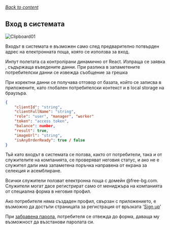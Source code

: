 ###### [Back to content](/README.md)

## Вход в системата

![Clipboard01](https://github.com/yuchormanski/React-BMX-Project/assets/693307/13e74ef9-a7a5-4362-91fd-00b380581030)

Входът в системата е възможен само след предварително потвърден адрес на електронната поща, която се използва за вход.

Инпут полетата са контролiрани динамично от React.
Изпраща се заявка , съдържаща въведените данни.
При разлика в запаметените потребителски данни се извежда съобщение за грешка

При коректни данни се получава отговор от базата, който се записва в приложените, като глобален потребителски контекст и в local storage на браузъра.

```json
{
    "clientId": "string",
    "clientFullName": "string",
    "role": "user", "manager", "worker"
    "token": "access token",
    "balance": number,
    "result": true,
    "imageUrl": "string",
    "isAnyOrderReady": true / false
}
```

Тъй като входът в системата се ползва, както от потребители, така и от служителите на компанията, се проверяват неговия статус, и ако не е служител дали има запаметена поръчка направена от екрана за селекция и асемблиране.

Всички служители ползват електронна поща с домейн @free-bg.com. Служители могат дасе регистрират само от мениджъра на компанията от специална форма в неговия профил.

Ако потребителя няма създаден профил, свързан с приложението, е възможно да достъпи страницата за регистрация от връзката '[Sign up](/FrontEndReadMeFiles/Autentication/Register.md)'

При [забравена парола](/FrontEndReadMeFiles/Autentication/ForgotPassword.md), потребителя се отвежда до форма, даваща му възможност да възстанови паролата си.
